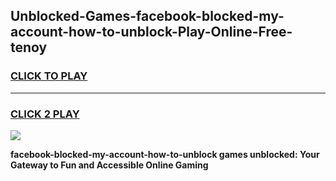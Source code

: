 
## Unblocked-Games-facebook-blocked-my-account-how-to-unblock-Play-Online-Free-tenoy
<h3>
<a href="https://premium76.site?title=facebook-blocked-my-account-how-to-unblock&ref=26A">CLICK TO PLAY</a></h3>
<hr>

<h3>
<a href="https://premium76.site?title=facebook-blocked-my-account-how-to-unblock&ref=26A">CLICK 2 PLAY</a>
  
</h3>

<a href="https://premium76.site?title=facebook-blocked-my-account-how-to-unblock&ref=26A"><img src="https://clearcache.store/games.png"></a>


**facebook-blocked-my-account-how-to-unblock games unblocked: Your Gateway to Fun and Accessible Online Gaming**
